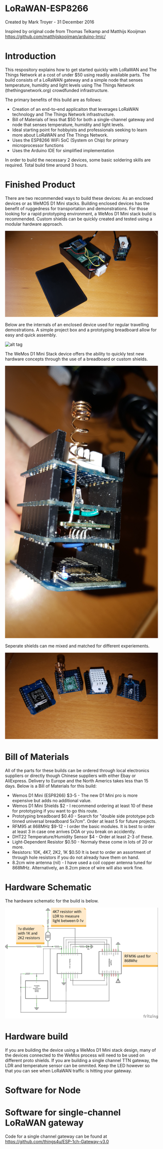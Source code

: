 # LoRaWAN-ESP8266

Created by Mark Troyer  -  31 December 2016

Inspired by original code from Thomas Telkamp and Matthijs Kooijman  https://github.com/matthijskooijman/arduino-lmic/

# Introduction
This respository explains how to get started quickly with LoRaWAN and The Things Network at a cost of under $50 using readily available parts.   The build consists of a LoRaWAN gateway and a simple node that senses temperature, humidity and light levels using The Things Network (thethingsnetwork.org) crowdfunded infrastructure.

The primary benefits of this build are as follows:

- Creation of an end-to-end applicaiton that leverages LoRaWAN technology and The Things Network infrastructure.
- Bill of Materials of less that $50 for both a single-channel gateway and node that senses temperature, humidity and light levels.
- Ideal starting point for hobbyists and professionals seeking to learn more about LoRaWAN and The Things Network.
- Uses the ESP8266 WiFi SoC (System on Chip) for primary microprocessor functions
- Uses the Arduino IDE for simplified implementation

In order to build the necessary 2 devices, some basic soldering skills are required.  Total build time around 3 hours.

# Finished Product
There are two recommended ways to build these devices:  As an enclosed devices or as WeMOS D1 Mini stacks.  Building enclosed devices has the benefit of ruggedness for transportation and demonstrations.  For those looking for a rapid prototyping environment, a WeMos D1 Mini stack build is recommended.  Custom shields can be quickly created and tested using a modular hardware approach.

![alt tag](20161231_130729.jpg)

Below are the internals of an enclosed device used for regular travelling demostrations.  A simple project box and a prototyping breadboard allow for easy and quick assembly.  

![alt tag](20161231_130806.jpg)

The WeMos D1 Mini Stack device offers the ability to quickly test new hardware concepts through the use of a breadboard or custom shields.

![alt tag](20161231_130917.jpg)

Seperate shields can me mixed and matched for different experiements. 

![alt tag](20161231_131910.jpg)


# Bill of Materials
All of the parts for these builds can be ordered through local electronics suppliers or directly though Chinese suppliers with either Ebay or AliExpress. Delivery to Europe and the North Americs takes less than 15 days.  Below is a Bill of Materials for this build:

- Wemos D1 Mini (ESP8266) $3-5 - The new D1 Mini pro is more expensive but adds no additional value.
- Wemos D1 Mini Shields $2 - I recommend ordering at least 10 of these for prototyping if you want to go this route.
- Prototyping breadboard $0.40 - Search for "double side prototype pcb tinned universal breadboard 5x7cm".  Order at least 5 for future projects.
- RFM95 at 868MHz $9-12 - I order the basic modules.  It is best to order at least 3 in case one arrives DOA or you break on accidently.
- DHT22 Temperature/Humidity Sensor $4 - Order at least 2-3 of these.
- Light-Dependent Resistor $0.50 - Normaly these come in lots of 20 or more.
- Resistors: 10K, 4K7, 2K2, 1K $0.50 It is best to order an assortment of through hole resistors if you do not already have them on hand.
- 8.2cm wire antenna (nil) - I have used a coil copper antenna tuned for 868MHz.  Alternatively, an 8.2cm piece of wire will also work fine.

# Hardware Schematic
The hardware schematic for the build is below.   

![alt tag](LoRaWANTTNNode_schem.jpg)

# Hardware build

If you are building the device using a WeMos D1 Mini stack design, many of the devices connected to the WeMos process will need to be used on different proto shields.  If you are building a single channel TTN gateway, the LDR and temperature sensor can be ommited.   Keep the LED however so that you can see when LoRaWAN traffic is hitting your gateway.

# Software for Node

# Software for single-channel LoRaWAN gateway

Code for a single channel gateway can be found at https://github.com/things4u/ESP-1ch-Gateway-v3.0
